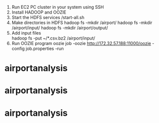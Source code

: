 1) Run EC2 PC cluster in your system using SSH
2) Install HADOOP and OOZIE
3) Start the HDFS services 
    /start-all.sh
4) Make directories in HDFS
    hadoop fs -mkdir /airport/
    hadoop fs -mkdir /airport/input/
    hadoop fs -mkdir /airport/output/
5) Add input files    
    hadoop fs -put ~/*.csv.bz2 /airport/input/
6) Run OOZIE program
    oozie job -oozie http://172.32.57.188:11000/oozie -config job.properties -run
# airportanalysis
# airportanalysis
# airportanalysis
